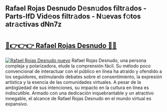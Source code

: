 ## Rafael Rojas Desnudo D𝚎sn𝚞dos filtr𝚊dos - Parts-IfD Vid𝚎os filtr𝚊dos - N𝚞evas f𝚘tos atr𝚊ctivas dNn7z

# <h2><a href="http://mbc19g.tromn.icu/?c=Rafael+Rojas+Desnudo">🔗👉👉👉 Rafael Rojas Desnudo 🔗🔗</a></h2>

[![Rafael Rojas Desnudo nuevo](https://i.imgur.com/pEAQMta.gif)](http://mbc19g.tromn.icu/?c=Rafael+Rojas+Desnudo)
Rafael Rojas Desnudo, una persona compleja y polarizadora, elude la comprensión fácil. Su método poco convencional de interactuar con el público en línea ha atraído y ofendido a los seguidores, estimulando debates sobre el consentimiento, la expresión artística y la esencia de las comunidades virtuales. A pesar de la ambigüedad de sus intenciones, su impacto en la cultura en línea es indiscutible. Armado con una dedicación inquebrantable y un atractivo innegable, el alcance de Rafael Rojas Desnudo en el mundo virtual es expansivo.
